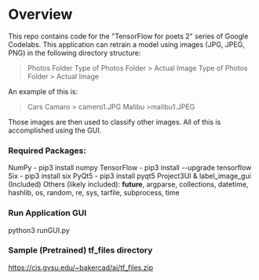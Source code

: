 # Overview
This repo contains code for the "TensorFlow for poets 2" series of Google Codelabs.
This application can retrain a model using images (JPG, JPEG, PNG) in the following directory structure:
> Photos Folder
  > Type of Photos Folder
    > Actual Image
  > Type of Photos Folder
    > Actual Image

An example of this is:
> Cars
  > Camaro
    > camero1.JPG
  > Malibu
    >malibu1.JPEG

Those images are then used to classify other images. All of this is accomplished using the GUI.

### Required Packages:
NumPy - pip3 install numpy
TensorFlow - pip3 install --upgrade tensorflow
Six - pip3 install six
PyQt5 - pip3 install pyqt5
Project3UI & label_image_gui (Included)
Others (likely included): __future__, argparse, collections, datetime, hashlib, os, random, re, sys, tarfile, subprocess, time


### Run Application GUI
python3 runGUI.py

### Sample (Pretrained) tf_files directory
https://cis.gvsu.edu/~bakercad/ai/tf_files.zip
